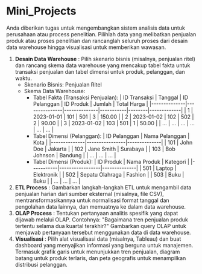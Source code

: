 # Mini_Projects
Anda diberikan tugas untuk mengembangkan sistem analisis data untuk perusahaan atau process penelitian. 
Pilihlah data yang melibatkan penjualan produk atau proses penelitian dan rancanglah seluruh proses dari desain data warehouse hingga visualisasi 
untuk memberikan wawasan.
1. **Desain Data Warehouse** : Pilih skenario bisnis (misalnya, penjualan ritel) dan rancang skema data warehouse yang mencakup tabel fakta untuk transaksi penjualan dan tabel dimensi untuk produk, pelanggan, dan waktu. 
   - Skenario Bisnis: Penjualan Ritel
   - Skema Data Warehouse:
     - Tabel Fakta (Transaksi Penjualan):
       | ID Transaksi | Tanggal       | ID Pelanggan | ID Produk | Jumlah | Total Harga |
       |--------------|---------------|--------------|-----------|--------|-------------|
       | 1            | 2023-01-01    | 101          | 501       | 3      | 150.00      |
       | 2            | 2023-01-02    | 102          | 502       | 2      | 90.00       |
       | 3            | 2023-01-02    | 103          | 501       | 1      | 50.00       |
       | ...          | ...           | ...          | ...       | ...    | ...         |
     - Tabel Dimensi (Pelanggan):
       | ID Pelanggan | Nama Pelanggan | Kota         |
       |--------------|----------------|--------------|
       | 101          | John Doe       | Jakarta      |
       | 102          | Jane Smith     | Surabaya     |
       | 103          | Bob Johnson    | Bandung      |
       | ...          | ...            | ...          |
     - Tabel Dimensi (Produk):
       | ID Produk | Nama Produk     | Kategori     |
       |-----------|-----------------|--------------|
       | 501       | Laptop          | Elektronik   |
       | 502       | Sepatu Olahraga | Fashion      |
       | 503       | Buku            | Buku         |
       | ...       | ...             | ...          |
2. **ETL Process** : Gambarkan langkah-langkah ETL untuk mengambil data penjualan harian dari sumber eksternal (misalnya, file CSV), mentransformasikannya untuk normalisasi format tanggal dan pengolahan data lainnya, dan memuatnya ke dalam data warehouse.
3. **OLAP Process** : Tentukan pertanyaan analitis spesifik yang dapat dijawab melalui OLAP. Contohnya: "Bagaimana tren penjualan produk tertentu selama dua kuartal terakhir?" Gambarkan query OLAP untuk menjawab pertanyaan tersebut menggunakan data di data warehouse.
4. **Visualisasi** : Pilih alat visualisasi data (misalnya, Tableau) dan buat dashboard yang menyajikan informasi yang berguna untuk manajemen. Termasuk grafik garis untuk menunjukkan tren penjualan, diagram batang untuk produk terlaris, dan peta geografis untuk menampilkan distribusi pelanggan.
